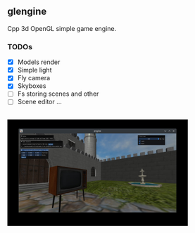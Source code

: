 ## glengine
Cpp 3d OpenGL simple game engine. 

### TODOs
- [x] Models render
- [x] Simple light
- [x] Fly camera
- [x] Skyboxes
- [ ] Fs storing scenes and other
- [ ] Scene editor
...

<br>
<img src="https://github.com/kotleni/glengine/blob/master/docs/screenshot1.jpg?raw=true" width=410>